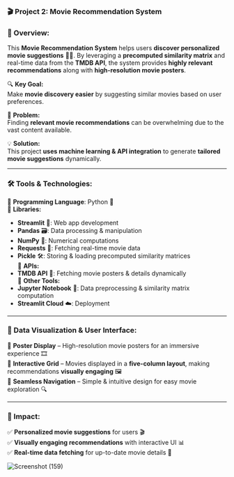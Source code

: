 ### **🎬 Project 2: Movie Recommendation System**  

### **📌 Overview:**  
This **Movie Recommendation System** helps users **discover personalized movie suggestions** 🎥🍿. By leveraging a **precomputed similarity matrix** and real-time data from the **TMDB API**, the system provides **highly relevant recommendations** along with **high-resolution movie posters**.  

🔍 **Key Goal:**  
Make **movie discovery easier** by suggesting similar movies based on user preferences.  

🎯 **Problem:**  
Finding **relevant movie recommendations** can be overwhelming due to the vast content available.  

💡 **Solution:**  
This project **uses machine learning & API integration** to generate **tailored movie suggestions** dynamically.  

---

### **🛠️ Tools & Technologies:**  
🔹 **Programming Language**: Python 🐍  
🔹 **Libraries:**  
   - **Streamlit** 🚀: Web app development  
   - **Pandas** 🗃️: Data processing & manipulation  
   - **NumPy** 🔢: Numerical computations  
   - **Requests** 🔗: Fetching real-time movie data  
   - **Pickle** 🛠️: Storing & loading precomputed similarity matrices  
🔹 **APIs:**  
   - **TMDB API** 🎥: Fetching movie posters & details dynamically  
🔹 **Other Tools:**  
   - **Jupyter Notebook** 📓: Data preprocessing & similarity matrix computation  
   - **Streamlit Cloud** ☁️: Deployment  

---

### **🎨 Data Visualization & User Interface:**  
📌 **Poster Display** – High-resolution movie posters for an immersive experience 🎞️  
📌 **Interactive Grid** – Movies displayed in a **five-column layout**, making recommendations **visually engaging** 🖼️  
📌 **Seamless Navigation** – Simple & intuitive design for easy movie exploration 🔍  

---

### **🌟 Impact:**  
✅ **Personalized movie suggestions** for users 🎬  
✅ **Visually engaging recommendations** with interactive UI 📊  
✅ **Real-time data fetching** for up-to-date movie details 🚀  


![Screenshot (159)](https://github.com/user-attachments/assets/23bf99e1-7123-4158-a924-bb5981814d43)
